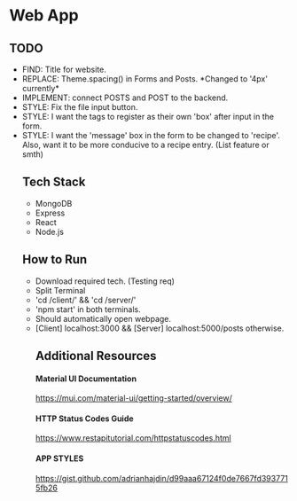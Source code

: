 # Web App

## TODO
<ul>
  <li> FIND: Title for website. 
  <li> REPLACE: Theme.spacing() in Forms and Posts. *Changed to '4px' currently*
  <li> IMPLEMENT: connect POSTS and POST to the backend. 
  <li> STYLE: Fix the file input button.
  <li> STYLE: I want the tags to register as their own 'box' after input in the form. 
  <li> STYLE: I want the 'message' box in the form to be changed to 'recipe'. Also, want it to be more conducive to a recipe entry. (List feature or smth) 

## Tech Stack 
<ul>
  <li> MongoDB
  <li> Express
  <li> React
  <li> Node.js
</ul>

## How to Run
<ul>
  <li> Download required tech. (Testing req)
  <li> Split Terminal
  <li> 'cd /client/' && 'cd /server/'
  <li> 'npm start' in both terminals. 
  <li> Should automatically open webpage. 
  <li> [Client] localhost:3000 && [Server] localhost:5000/posts otherwise. 

## Additional Resources
#### Material UI Documentation
https://mui.com/material-ui/getting-started/overview/
#### HTTP Status Codes Guide
https://www.restapitutorial.com/httpstatuscodes.html
#### APP STYLES 
https://gist.github.com/adrianhajdin/d99aaa67124f0de7667fd3937715fb26




